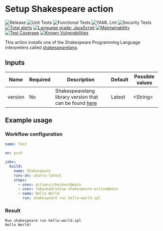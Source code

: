 # Setup Shakespeare action

![Release](https://img.shields.io/github/v/release/fabasoad/setup-shakespeare-action?include_prereleases) ![Unit Tests](https://github.com/fabasoad/setup-shakespeare-action/workflows/Unit%20Tests/badge.svg) ![Functional Tests](https://github.com/fabasoad/setup-shakespeare-action/workflows/Functional%20Tests/badge.svg) ![YAML Lint](https://github.com/fabasoad/setup-shakespeare-action/workflows/YAML%20Lint/badge.svg) ![Security Tests](https://github.com/fabasoad/setup-shakespeare-action/workflows/Security%20Tests/badge.svg) [![Total alerts](https://img.shields.io/lgtm/alerts/g/fabasoad/setup-shakespeare-action.svg?logo=lgtm&logoWidth=18)](https://lgtm.com/projects/g/fabasoad/setup-shakespeare-action/alerts/) [![Language grade: JavaScript](https://img.shields.io/lgtm/grade/javascript/g/fabasoad/setup-shakespeare-action.svg?logo=lgtm&logoWidth=18)](https://lgtm.com/projects/g/fabasoad/setup-shakespeare-action/context:javascript) [![Maintainability](https://api.codeclimate.com/v1/badges/b76849351ccb000110b5/maintainability)](https://codeclimate.com/github/fabasoad/setup-shakespeare-action/maintainability) [![Test Coverage](https://api.codeclimate.com/v1/badges/b76849351ccb000110b5/test_coverage)](https://codeclimate.com/github/fabasoad/setup-shakespeare-action/test_coverage) [![Known Vulnerabilities](https://snyk.io/test/github/fabasoad/setup-shakespeare-action/badge.svg?targetFile=package.json)](https://snyk.io/test/github/fabasoad/setup-shakespeare-action?targetFile=package.json)

This action installs one of the Shakespeare Programming Language interpreters called [shakespearelang](https://pypi.org/project/shakespearelang/).

## Inputs

| Name    | Required | Description                                                                                         | Default | Possible values |
|---------|----------|-----------------------------------------------------------------------------------------------------|---------|-----------------|
| version | No       | Shakespearelang library version that can be found [here](https://pypi.org/project/shakespearelang/) | Latest  | &lt;String&gt;  |

## Example usage

### Workflow configuration

```yaml
name: Test

on: push

jobs:
  build:
    name: Shakespeare
    runs-on: ubuntu-latest
    steps:
      - uses: actions/checkout@main
      - uses: fabasoad/setup-shakespeare-action@main
      - name: Hello World
        run: shakespeare run hello-world.spl

```

### Result

```shell
Run shakespeare run hello-world.spl
Hello World!
```
